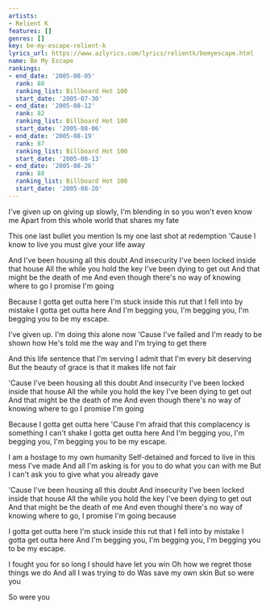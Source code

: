 ```yaml
---
artists:
- Relient K
features: []
genres: []
key: be-my-escape-relient-k
lyrics_url: https://www.azlyrics.com/lyrics/relientk/bemyescape.html
name: Be My Escape
rankings:
- end_date: '2005-08-05'
  rank: 88
  ranking_list: Billboard Hot 100
  start_date: '2005-07-30'
- end_date: '2005-08-12'
  rank: 82
  ranking_list: Billboard Hot 100
  start_date: '2005-08-06'
- end_date: '2005-08-19'
  rank: 87
  ranking_list: Billboard Hot 100
  start_date: '2005-08-13'
- end_date: '2005-08-26'
  rank: 88
  ranking_list: Billboard Hot 100
  start_date: '2005-08-20'
---
```


I've given up on giving up slowly,
I'm blending in so you won't even know me
Apart from this whole world that shares my fate

This one last bullet you mention
Is my one last shot at redemption
'Cause I know to live you must give your life away

And I've been housing all this doubt
And insecurity
I've been locked inside that house
All the while you hold the key
I've been dying to get out
And that might be the death of me
And even though there's no way of knowing where to go
I promise I'm going

Because I gotta get outta here
I'm stuck inside this rut that I fell into by mistake
I gotta get outta here
And I'm begging you, I'm begging you, I'm begging you to be my escape.

I've given up. I'm doing this alone now
'Cause I've failed and I'm ready to be shown how
He's told me the way and I'm trying to get there

And this life sentence that I'm serving
I admit that I'm every bit deserving
But the beauty of grace is that it makes life not fair

'Cause I've been housing all this doubt
And insecurity
I've been locked inside that house
All the while you hold the key
I've been dying to get out
And that might be the death of me
And even though there's no way of knowing where to go
I promise I'm going

Because I gotta get outta here
'Cause I'm afraid that this complacency is something I can't shake
I gotta get outta here
And I'm begging you, I'm begging you, I'm begging you to be my escape.

I am a hostage to my own humanity
Self-detained and forced to live in this mess I've made
And all I'm asking is for you to do what you can with me
But I can't ask you to give what you already gave

'Cause I've been housing all this doubt
And insecurity
I've been locked inside that house
All the while you hold the key
I've been dying to get out
And that might be the death of me
And even thoughl there's no way of knowing where to go, I promise I'm going because

I gotta get outta here
I'm stuck inside this rut that I fell into by mistake
I gotta get outta here
And I'm begging you, I'm begging you, I'm begging you to be my escape.

I fought you for so long
I should have let you win
Oh how we regret those things we do
And all I was trying to do
Was save my own skin
But so were you

So were you



